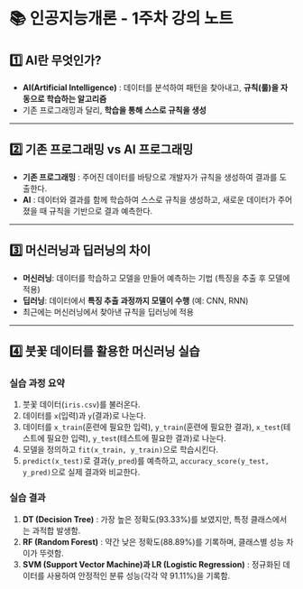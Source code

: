 # 📚 인공지능개론 - 1주차 강의 노트

## 1️⃣ AI란 무엇인가?
- **AI(Artificial Intelligence)** : 데이터를 분석하여 패턴을 찾아내고, **규칙(룰)을 자동으로 학습하는 알고리즘**
- 기존 프로그래밍과 달리, **학습을 통해 스스로 규칙을 생성**

---

## 2️⃣ 기존 프로그래밍 vs AI 프로그래밍
- **기존 프로그래밍** : 주어진 데이터를 바탕으로 개발자가 규칙을 생성하여 결과를 도출한다.
- **AI** : 데이터와 결과를 함께 학습하여 스스로 규칙을 생성하고, 새로운 데이터가 주어졌을 때 규칙을 기반으로 결과 예측한다.

---

## 3️⃣ 머신러닝과 딥러닝의 차이
- **머신러닝**: 데이터를 학습하고 모델을 만들어 예측하는 기법 (특징을 추출 후 모델에 적용)
- **딥러닝**: 데이터에서 **특징 추출 과정까지 모델이 수행** (예: CNN, RNN)
- 최근에는 머신러닝에서 찾아낸 규칙을 딥러닝에 적용

---

## 4️⃣ 붓꽃 데이터를 활용한 머신러닝 실습

### 실습 과정 요약
1. 붓꽃 데이터(`iris.csv`)를 불러온다.
2. 데이터를 `x`(입력)과 `y`(결과)로 나눈다.
3. 데이터를 `x_train`(훈련에 필요한 입력), `y_train`(훈련에 필요한 결과), `x_test`(테스트에 필요한 입력), `y_test`(테스트에 필요한 결과)로 나눈다.
4. 모델을 정의하고 `fit(x_train, y_train)`으로 학습시킨다.
5. `predict(x_test)`로 결과(`y_pred`)를 예측하고, `accuracy_score(y_test, y_pred)`으로 실제 결과와 비교한다.

### 실습 결과
1. **DT (Decision Tree)** : 가장 높은 정확도(93.33%)를 보였지만, 특정 클래스에서는 과적합 발생함.
2. **RF (Random Forest)** : 약간 낮은 정확도(88.89%)를 기록하며, 클래스별 성능 차이가 뚜렷함.
3. **SVM (Support Vector Machine)과 LR (Logistic Regression)** : 정규화된 데이터를 사용하여 안정적인 분류 성능(각각 약 91.11%)을 기록함.